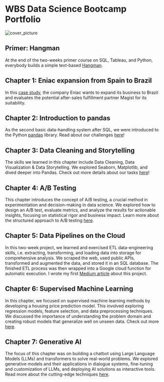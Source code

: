 # WBS Data Science Bootcamp Portfolio

![cover_picture](<img width="722" alt="Screenshot 2024-09-20 140938" src="https://github.com/user-attachments/assets/f9614ac0-66fe-4b5d-9d9e-ded386172ec4">
)

## Primer: Hangman

At the end of the two-weeks primer course on SQL, Tableau, and Python, everybody builds a simple text-based [Hangman](<0_Hangman_game_with_Python>).

## Chapter 1: Eniac expansion from Spain to Brazil

In this [case study](<1_Data Driven Businesses with SQL & Tableau>), the company Eniac wants to expand its business to Brazil and evaluates the potential after-sales fulfillment partner Magist for its suitability.

## Chapter 2: Introduction to pandas

As the second basic data-handling system after SQL, we were introduced to the Python [pandas](https://pandas.pydata.org/) library. Read about our challenges [here](<2_Pandas>)!

## Chapter 3: Data Cleaning and Storytelling

The skills we learned in this chapter include Data Cleaning, Data Visualization & Data Storytelling. We explored Seaborn, Matplotlib, and dived deeper into Pandas. Check out more details about our tasks [here](<3_Data Storytelling & Data Cleaning>)!

## Chapter 4: A/B Testing

This chapter introduces the concept of A/B testing, a crucial method in experimentation and decision-making in data science. We explored how to design an A/B test, evaluate metrics, and analyze the results for actionable insights, focusing on statistical rigor and business impact. Learn more about the structured approach to A/B testing [here](<4_AB_Testing>).

## Chapter 5: Data Pipelines on the Cloud

In this two-week project, we learned and exercised ETL data-engineering skills, i.e. extracting, transforming, and loading data into storage for comprehensive analysis. We scraped the web, used public APIs, transformed and augmented the data, and stored it in an SQL database. The finished ETL process was then wrapped into a Google cloud function for automatic execution. I wrote my first [Medium article](<https://medium.com/@spceng/my-first-data-engineering-project-data-pipelines-in-action-for-gans-acfa7b3641cc>) about this project.

## Chapter 6: Supervised Machine Learning

In this chapter, we focused on supervised machine learning methods by developing a housing price prediction model. This involved exploring regression models, feature selection, and data preprocessing techniques. We discussed the importance of understanding the problem domain and creating robust models that generalize well on unseen data. Check out more [here](<6_Supervised_Machine_Learning>).

## Chapter 7: Generative AI

The focus of this chapter was on building a chatbot using Large Language Models (LLMs) and transformers to solve real-world problems. We explored generative models and their applications in dialogue systems, fine-tuning and customization of LLMs, and deploying AI solutions as interactive tools. Read more about the cutting-edge techniques [here](<7_Generative_AI>).
